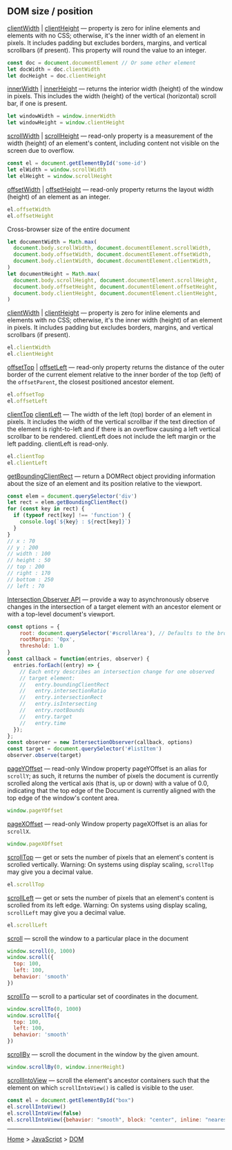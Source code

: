 ## DOM size / position

[clientWidth](https://developer.mozilla.org/en-US/docs/Web/API/Element/clientWidth) |
[clientHeight](https://developer.mozilla.org/en-US/docs/Web/API/Element/clientHeight) — property is zero for inline elements and elements with no CSS; otherwise, it's the inner width of an element in pixels. It includes padding but excludes borders, margins, and vertical scrollbars (if present). This property will round the value to an integer.
```javascript
const doc = document.documentElement // Or some other element
let docWidth = doc.clientWidth
let docHeight = doc.clientHeight
```

[innerWidth](https://developer.mozilla.org/en-US/docs/Web/API/Window/innerWidth) |
[innerHeight](https://developer.mozilla.org/en-US/docs/Web/API/Window/innerHeight) — returns the interior width (height) of the window in pixels. This includes the width (height) of the vertical (horizontal) scroll bar, if one is present.
```javascript
let windowWidth = window.innerWidth
let windowHeight = window.clientHeight
```

[scrollWidth](https://developer.mozilla.org/en-US/docs/Web/API/Element/scrollWidth) |
[scrollHeight](https://developer.mozilla.org/en-US/docs/Web/API/Element/scrollHeight) — read-only property is a measurement of the width (height) of an element's content, including content not visible on the screen due to overflow.
```javascript
const el = document.getElementById('some-id')
let elWidth = window.scrollWidth
let elHeight = window.scrollHeight
```

[offsetWidth](https://developer.mozilla.org/en-US/docs/Web/API/HTMLElement/offsetWidth) |
[offsetHeight](https://developer.mozilla.org/en-US/docs/Web/API/HTMLElement/offsetHeight) — read-only property returns the layout width (height) of an element as an integer.
```javascript
el.offsetWidth
el.offsetHeight
```

Cross-browser size of the entire document
```javascript
let documentWidth = Math.max(
  document.body.scrollWidth, document.documentElement.scrollWidth,
  document.body.offsetWidth, document.documentElement.offsetWidth,
  document.body.clientWidth, document.documentElement.clientWidth,
)
let documentHeight = Math.max(
  document.body.scrollHeight, document.documentElement.scrollHeight,
  document.body.offsetHeight, document.documentElement.offsetHeight,
  document.body.clientHeight, document.documentElement.clientHeight,
)
```

[clientWidth](https://developer.mozilla.org/en-US/docs/Web/API/Element/clientWidth) |
[clientHeight](https://developer.mozilla.org/en-US/docs/Web/API/Element/clientHeight) — property is zero for inline elements and elements with no CSS; otherwise, it's the inner width (height) of an element in pixels. It includes padding but excludes borders, margins, and vertical scrollbars (if present).
```javascript
el.clientWidth
el.clientHeight
```

[offsetTop](https://developer.mozilla.org/en-US/docs/Web/API/HTMLElement/offsetTop) |
[offsetLeft](https://developer.mozilla.org/en-US/docs/Web/API/HTMLElement/offsetLeft) — read-only property returns the distance of the outer border of the current element relative to the inner border of the top (left) of the `offsetParent`, the closest positioned ancestor element.
```javascript
el.offsetTop
el.offsetLeft
```

[clientTop](https://developer.mozilla.org/en-US/docs/Web/API/Element/clientTop) 
[clientLeft](https://developer.mozilla.org/en-US/docs/Web/API/Element/clientLeft) — The width of the left (top) border of an element in pixels. It includes the width of the vertical scrollbar if the text direction of the element is right-to-left and if there is an overflow causing a left vertical scrollbar to be rendered. clientLeft does not include the left margin or the left padding. clientLeft is read-only.
```javascript
el.clientTop
el.clientLeft
```

[getBoundingClientRect](https://developer.mozilla.org/en-US/docs/Web/API/Element/getBoundingClientRect) — return a DOMRect object providing information about the size of an element and its position relative to the viewport.
```javascript
const elem = document.querySelector('div')
let rect = elem.getBoundingClientRect()
for (const key in rect) {
  if (typeof rect[key] !== 'function') {
    console.log(`${key} : ${rect[key]}`)
  }
}
// x : 70
// y : 200
// width : 100
// height : 50
// top : 200
// right : 170
// bottom : 250
// left : 70
```

[Intersection Observer API](https://developer.mozilla.org/en-US/docs/Web/API/Intersection_Observer_API) — provide a way to asynchronously observe changes in the intersection of a target element with an ancestor element or with a top-level document's viewport.
```javascript
const options = {
    root: document.querySelector('#scrollArea'), // Defaults to the browser viewport if not specified or if null 
    rootMargin: '0px',
    threshold: 1.0
}
const callback = function(entries, observer) {
  entries.forEach((entry) => {
    // Each entry describes an intersection change for one observed
    // target element:
    //   entry.boundingClientRect
    //   entry.intersectionRatio
    //   entry.intersectionRect
    //   entry.isIntersecting
    //   entry.rootBounds
    //   entry.target
    //   entry.time
  });
};
const observer = new IntersectionObserver(callback, options)
const target = document.querySelector('#listItem')
observer.observe(target)
```

[pageYOffset](https://developer.mozilla.org/en-US/docs/Web/API/Window/pageYOffset) — read-only Window property pageYOffset is an alias for `scrollY`; as such, it returns the number of pixels the document is currently scrolled along the vertical axis (that is, up or down) with a value of 0.0, indicating that the top edge of the Document is currently aligned with the top edge of the window's content area.
```javascript
window.pageYOffset
```

[pageXOffset](https://developer.mozilla.org/en-US/docs/Web/API/Window/pageXOffset) — read-only Window property pageXOffset is an alias for `scrollX`.
```javascript
window.pageXOffset
```

[scrollTop](https://developer.mozilla.org/en-US/docs/Web/API/Element/scrollTop) — get or sets the number of pixels that an element's content is scrolled vertically. Warning: On systems using display scaling, `scrollTop` may give you a decimal value.
```javascript
el.scrollTop
```

[scrollLeft](https://developer.mozilla.org/en-US/docs/Web/API/Element/scrollLeft) — get or sets the number of pixels that an element's content is scrolled from its left edge. Warning: On systems using display scaling, `scrollLeft` may give you a decimal value.
```javascript
el.scrollLeft
```

[scroll]() — scroll the window to a particular place in the document
```javascript
window.scroll(0, 1000)
window.scroll({
  top: 100,
  left: 100,
  behavior: 'smooth'
})
```

[scrollTo](https://developer.mozilla.org/en-US/docs/Web/API/Window/scrollTo) — scroll to a particular set of coordinates in the document.
```javascript
window.scrollTo(0, 1000)
window.scrollTo({
  top: 100,
  left: 100,
  behavior: 'smooth'
})
```

[scrollBy](https://developer.mozilla.org/en-US/docs/Web/API/Window/scrollBy) — scroll the document in the window by the given amount.
```javascript
window.scrollBy(0, window.innerHeight)
```

[scrollIntoView](https://developer.mozilla.org/en-US/docs/Web/API/Element/scrollIntoView) — scroll the element's ancestor containers such that the element on which `scrollIntoView()` is called is visible to the user.
```javascript
const el = document.getElementById("box")
el.scrollIntoView()
el.scrollIntoView(false)
el.scrollIntoView({behavior: "smooth", block: "center", inline: "nearest"})
```

---
[Home](../README.md) > [JavaScript](javascript.md) > [DOM](dom.md)

